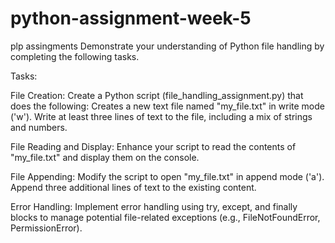 # python-assignment-week-5
plp assingments
Demonstrate your understanding of Python file handling by completing the following tasks.

Tasks:

File Creation:
Create a Python script (file_handling_assignment.py) that does the following:
Creates a new text file named "my_file.txt" in write mode ('w').
Write at least three lines of text to the file, including a mix of strings and numbers.




File Reading and Display:
Enhance your script to read the contents of "my_file.txt" and display them on the console.




File Appending:
Modify the script to open "my_file.txt" in append mode ('a').
Append three additional lines of text to the existing content.




Error Handling:
Implement error handling using try, except, and finally blocks to manage potential file-related exceptions (e.g., FileNotFoundError, PermissionError).
